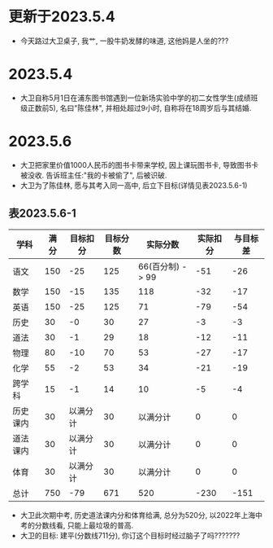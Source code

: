 # 更新于2023.5.4
 - 今天路过大卫桌子, 我艹, 一股牛奶发酵的味道, 这他妈是人坐的???
# 2023.5.4
 - 大卫自称5月1日在浦东图书馆遇到一位新场实验中学的初二女性学生(成绩班级正数前5), 名曰"陈佳林", 并相处超过9小时, 自称将在18周岁后与其结婚.
# 2023.5.6
 - 大卫把家里价值1000人民币的图书卡带来学校, 因上课玩图书卡, 导致图书卡被没收. 告诉班主任:"我的卡被偷了", 后被识破.
 - 大卫为了陈佳林, 愿与其考入同一高中, 后立下目标(详情见表2023.5.6-1)
 
## 表2023.5.6-1
 
| 学科     | 满分 | 目标扣分 | 目标分数 | 实际分数         | 实际扣分 | 与目标差 |
| -------- | ---- | -------- | -------- | ---------------- | -------- | ------- |
| 语文     | 150  | -25      | 125      | 66(百分制) -> 99 | -51      | -26     |
| 数学     | 150  | -15      | 135      | 118              | -32      | -17     |
| 英语     | 150  | -25      | 125      | 71               | -79      | -54     |
| 历史     | 30   | -0       | 30       | 27               | -3       | -3      |
| 道法     | 30   | -1       | 29       | 18               | -12      | -11     |
| 物理     | 80   | -10      | 70       | 53               | -27      | -17     |
| 化学     | 55   | -2       | 53       | 34               | -21      | -19     |
| 跨学科   | 15   | -1       | 14       | 10               | -5       | -4      |
| 历史课内 | 30   | 以满分计 | 30       | 以满分计         | 0        | 0       |
| 道法课内 | 30   | 以满分计 | 30       | 以满分计         | 0        | 0       |
| 体育     | 30   | 以满分计 | 30       | 以满分计         | 0        | 0       |
| 总计     | 750  | -79      | 671      | 520              | -230     | -151    |

 - 大卫此次期中考, 历史道法课内分和体育给满, 总分为520分, 以2022年上海中考的分数线看, 只能上最垃圾的普高.
 - 大卫的目标: 建平(分数线711分), 你订这个目标时经过脑子了吗???????
